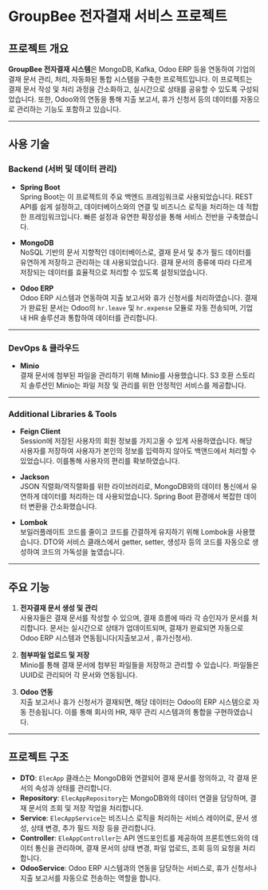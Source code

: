 # GroupBee 전자결재 서비스 프로젝트

## 프로젝트 개요

**GroupBee 전자결재 시스템**은 MongoDB, Kafka, Odoo ERP 등을 연동하여 기업의 결재 문서 관리, 처리, 자동화된 통합 시스템을 구축한 프로젝트입니다. 이 프로젝트는 결재 문서 작성 및 처리 과정을 간소화하고, 실시간으로 상태를 공유할 수 있도록 구성되었습니다. 또한, Odoo와의 연동을 통해 지출 보고서, 휴가 신청서 등의 데이터를 자동으로 관리하는 기능도 포함하고 있습니다.

---

## 사용 기술

### **Backend (서버 및 데이터 관리)**

- **Spring Boot**  
  Spring Boot는 이 프로젝트의 주요 백엔드 프레임워크로 사용되었습니다. REST API를 쉽게 설정하고, 데이터베이스와의 연결 및 비즈니스 로직을 처리하는 데 적합한 프레임워크입니다. 빠른 설정과 유연한 확장성을 통해 서비스 전반을 구축했습니다.

- **MongoDB**  
  NoSQL 기반의 문서 지향적인 데이터베이스로, 결재 문서 및 추가 필드 데이터를 유연하게 저장하고 관리하는 데 사용되었습니다. 결재 문서의 종류에 따라 다르게 저장되는 데이터를 효율적으로 처리할 수 있도록 설정되었습니다.

- **Odoo ERP**  
  Odoo ERP 시스템과 연동하여 지출 보고서와 휴가 신청서를 처리하였습니다. 결재가 완료된 문서는 Odoo의 `hr.leave` 및 `hr.expense` 모듈로 자동 전송되며, 기업 내 HR 솔루션과 통합하여 데이터를 관리합니다.

---

### **DevOps & 클라우드**

- **Minio**  
  결재 문서에 첨부된 파일을 관리하기 위해 Minio를 사용했습니다. S3 호환 스토리지 솔루션인 Minio는 파일 저장 및 관리를 위한 안정적인 서비스를 제공합니다.

---

### **Additional Libraries & Tools**

- **Feign Client**  
  Session에 저장된 사용자의 회원 정보를 가지고올 수 있게 사용하였습니다. 해당 사용자를 저장하여 사용자가 본인의 정보를 입력하지 않아도 백앤드에서 처리할 수 있었습니다. 이를통해 사용자의 편리를 확보하였습니다.

- **Jackson**  
  JSON 직렬화/역직렬화를 위한 라이브러리로, MongoDB와의 데이터 통신에서 유연하게 데이터를 처리하는 데 사용되었습니다. Spring Boot 환경에서 복잡한 데이터 변환을 간소화했습니다.

- **Lombok**  
  보일러플레이트 코드를 줄이고 코드를 간결하게 유지하기 위해 Lombok을 사용했습니다. DTO와 서비스 클래스에서 getter, setter, 생성자 등의 코드를 자동으로 생성하여 코드의 가독성을 높였습니다.

---

## 주요 기능

1. **전자결재 문서 생성 및 관리**  
   사용자들은 결재 문서를 작성할 수 있으며, 결재 흐름에 따라 각 승인자가 문서를 처리합니다. 문서는 실시간으로 상태가 업데이트되며, 결재가 완료되면 자동으로 Odoo ERP 시스템과 연동됩니다(지출보고서 , 휴가신청서).

2. **첨부파일 업로드 및 저장**  
   Minio를 통해 결재 문서에 첨부된 파일들을 저장하고 관리할 수 있습니다. 파일들은 UUID로 관리되어 각 문서와 연동됩니다.

3. **Odoo 연동**  
   지출 보고서나 휴가 신청서가 결재되면, 해당 데이터는 Odoo의 ERP 시스템으로 자동 전송됩니다. 이를 통해 회사의 HR, 재무 관리 시스템과의 통합을 구현하였습니다.

---

## 프로젝트 구조

- **DTO**: `ElecApp` 클래스는 MongoDB와 연결되어 결재 문서를 정의하고, 각 결재 문서의 속성과 상태를 관리합니다.
- **Repository**: `ElecAppRepository`는 MongoDB와의 데이터 연결을 담당하며, 결재 문서의 조회 및 저장 작업을 처리합니다.
- **Service**: `ElecAppService`는 비즈니스 로직을 처리하는 서비스 레이어로, 문서 생성, 상태 변경, 추가 필드 저장 등을 관리합니다.
- **Controller**: `EleAppController`는 API 엔드포인트를 제공하여 프론트엔드와의 데이터 통신을 관리하며, 결재 문서의 상태 변경, 파일 업로드, 조회 등의 요청을 처리합니다.
- **OdooService**: Odoo ERP 시스템과의 연동을 담당하는 서비스로, 휴가 신청서나 지출 보고서를 자동으로 전송하는 역할을 합니다.

